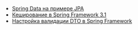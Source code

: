 - <a href="https://habrahabr.ru/post/139421/">Spring Data на примере JPA</a>
- <a href="https://habrahabr.ru/post/113945/">Кеширование в Spring Framework 3.1</a>
- <a href="https://habrahabr.ru/post/343960/">Настройка валидации DTO в Spring Framework</a>
